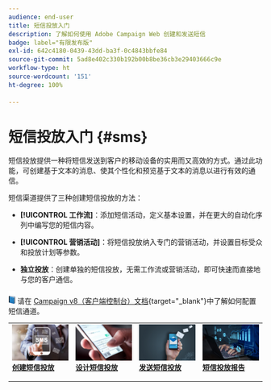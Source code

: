 ```yaml
---
audience: end-user
title: 短信投放入门
description: 了解如何使用 Adobe Campaign Web 创建和发送短信
badge: label="有限发布版"
exl-id: 642c4180-0439-43dd-ba3f-0c4843bbfe84
source-git-commit: 5ad8e402c330b192b00b8be36cb3e29403666c9e
workflow-type: ht
source-wordcount: '151'
ht-degree: 100%

---
```


# 短信投放入门 {#sms}

短信投放提供一种将短信发送到客户的移动设备的实用而又高效的方式。通过此功能，可创建基于文本的消息、使其个性化和预览基于文本的消息以进行有效的通信。

短信渠道提供了三种创建短信投放的方法：

* **[!UICONTROL 工作流]**：添加短信活动，定义基本设置，并在更大的自动化序列中编写您的短信内容。

* **[!UICONTROL 营销活动]**：将短信投放纳入专门的营销活动，并设置目标受众和投放计划等参数。

* **独立投放**：创建单独的短信投放，无需工作流或营销活动，即可快速而直接地与您的客户通信。

![](../assets/do-not-localize/book.png) 请在 [Campaign v8（客户端控制台）文档](https://experienceleague.adobe.com/docs/campaign/campaign-v8/campaigns/send/sms.html){target="_blank"}中了解如何配置短信通道。

<table style="table-layout:fixed"><tr style="border: 0;">
<td>
<a href="create-sms.md">
<img alt="潜在客户" src="assets/do-not-localize/create_sms.png">
</a>
<div><a href="create-sms.md"><strong>创建短信投放</strong>
</div>
<p>
</td>
<td>
<a href="content-sms.md">
<img alt="不常见" src="assets/do-not-localize/design_sms.png">
</a>
<div>
<a href="content-sms.md"><strong>设计短信投放<strong></strong></a>
</div>
<p></td>
<td>
<a href="send-sms.md">
<img alt="验证" src="assets/do-not-localize/send_sms.png">
</a>
<div>
<a href="send-sms.md"><strong>发送短信投放</strong></a>
</div>
<p>
</td>
<td>
<a href="send-sms.md">
<img alt="验证" src="assets/do-not-localize/report_sms.jpeg">
</a>
<div>
<a href="send-sms.md"><strong>短信投放报告</strong></a>
</div>
<p>
</td>
</tr></table>
